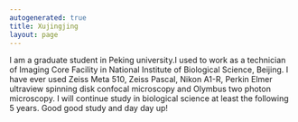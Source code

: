 ```yaml
---
autogenerated: true
title: Xujingjing
layout: page
---
```


I am a graduate student in Peking university.I used to work as a
technician of Imaging Core Facility in National Institute of Biological
Science, Beijing. I have ever used Zeiss Meta 510, Zeiss Pascal, Nikon
A1-R, Perkin Elmer ultraview spinning disk confocal microscopy and
Olymbus two photon microscopy. I will continue study in biological
science at least the following 5 years. Good good study and day day up!
